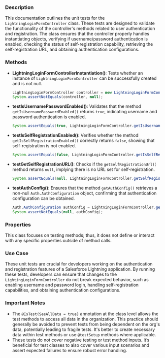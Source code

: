 ### Description
This documentation outlines the unit tests for the `LightningLoginFormController` class. These tests are designed to validate the functionality of the controller's methods related to user authentication and registration. The class ensures that the controller properly handles instantiating objects, verifying if username/password authentication is enabled, checking the status of self-registration capability, retrieving the self-registration URL, and obtaining authentication configurations.

### Methods

- **LightningLoginFormControllerInstantiation()**: Tests whether an instance of `LightningLoginFormController` can be successfully created and is not null.

  ```java
  LightningLoginFormController controller = new LightningLoginFormController();
  System.assertNotEquals(controller, null);
  ```

- **testIsUsernamePasswordEnabled()**: Validates that the method `getIsUsernamePasswordEnabled()` returns `true`, indicating username and password authentication is enabled.

  ```java
  System.assertEquals(true, LightningLoginFormController.getIsUsernamePasswordEnabled());
  ```

- **testIsSelfRegistrationEnabled()**: Verifies whether the method `getIsSelfRegistrationEnabled()` correctly returns `false`, showing that self-registration is not enabled.

  ```java
  System.assertEquals(false, LightningLoginFormController.getIsSelfRegistrationEnabled());
  ```

- **testGetSelfRegistrationURL()**: Checks if the `getSelfRegistrationUrl()` method returns `null`, implying there is no URL set for self-registration.

  ```java
  System.assertEquals(null, LightningLoginFormController.getSelfRegistrationUrl());
  ```

- **testAuthConfig()**: Ensures that the method `getAuthConfig()` retrieves a non-null `Auth.AuthConfiguration` object, confirming that authentication configuration can be obtained.

  ```java
  Auth.AuthConfiguration authConfig = LightningLoginFormController.getAuthConfig();
  System.assertNotEquals(null, authConfig);
  ```

### Properties
This class focuses on testing methods; thus, it does not define or interact with any specific properties outside of method calls.

### Use Case
These unit tests are crucial for developers working on the authentication and registration features of a Salesforce Lightning application. By running these tests, developers can ensure that changes to the `LightingLoginFormController` do not break expected behavior, such as enabling username and password login, handling self-registration capabilities, and obtaining authentication configurations.

### Important Notes
- The `@IsTest(SeeAllData = true)` annotation at the class level allows the test methods to access all data in the organization. This practice should generally be avoided to prevent tests from being dependent on the org's data, potentially leading to fragile tests. It's better to create necessary data within test methods or use `@testSetup` methods where applicable.
- These tests do not cover negative testing or test method inputs. It’s beneficial for test classes to also cover various input scenarios and assert expected failures to ensure robust error handling.
